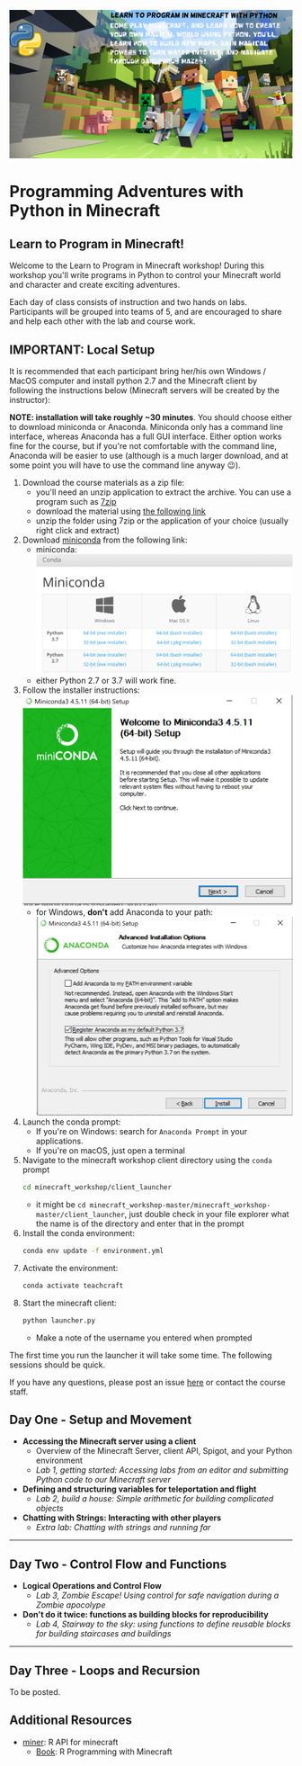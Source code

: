 ![](imgs/minecraft-py-course.png)

Programming Adventures with Python in Minecraft
=================================================

## Learn to Program in Minecraft!

Welcome to the Learn to Program in Minecraft workshop! During this workshop you'll write programs in Python to control your Minecraft world and character and create exciting adventures. 

Each day of class consists of instruction and two hands on labs. Participants will be grouped into teams of 5, and are encouraged to share and help each other with the lab and course work. 

## IMPORTANT: Local Setup

It is recommended that each participant bring her/his own Windows / MacOS computer and install python 2.7 and the Minecraft client by following the instructions below (Minecraft servers will be created by the instructor):

**NOTE: installation will take roughly ~30 minutes**. You should choose either to download miniconda or Anaconda. Miniconda only has a command line interface, whereas Anaconda has a full GUI interface. Either option works fine for the course, but if you're not comfortable with the command line, Anaconda will be easier to use (although is a much larger download, and at some point you will have to use the command line anyway :wink:).

1. Download the course materials as a zip file:
    - you'll need an unzip application to extract the archive. You can use a program such as [7zip](https://www.7-zip.org/download.html)
    - download the material using [the following link](https://github.com/akzaidi/minecraft_workshop/archive/master.zip)
    - unzip the folder using 7zip or the application of your choice (usually right click and extract)
2. Download [miniconda](https://conda.io/miniconda.html) from the following link:
    * miniconda: ![](imgs/1-conda-download.PNG)
    * either Python 2.7 or 3.7 will work fine.
3. Follow the installer instructions:
    ![](imgs/2-installer.PNG)
    * for Windows, **don't** add Anaconda to your path:
    ![](imgs/3-prompt-path.PNG)
4. Launch the conda prompt: 
    - If you're on Windows: search for `Anaconda Prompt` in your applications.
    - If you're on macOS, just open a terminal
5. Navigate to the minecraft workshop client directory using the `conda` prompt
    ```bash
    cd minecraft_workshop/client_launcher
    ```
    - it might be `cd minecraft_workshop-master/minecraft_workshop-master/client_launcher`, just double check in your file explorer what the name is of the directory and enter that in the prompt
6. Install the conda environment:
    ```bash
    conda env update -f environment.yml
    ```
7. Activate the environment:
    ```bash
    conda activate teachcraft
    ```
8. Start the minecraft client:
    ```bash
    python launcher.py
    ```
    * Make a note of the username you entered when prompted

The first time you run the launcher it will take some time. The following sessions should be quick.

If you have any questions, please post an issue [here](https://github.com/akzaidi/minecraft_workshop/issues) or contact the course staff.

## Day One - Setup and Movement

* **Accessing the Minecraft server using a client**
    - Overview of the Minecraft Server, client API, Spigot, and your Python environment
    - _Lab 1, getting started: Accessing labs from an editor and submitting Python code to our Minecraft server_
* **Defining and structuring variables for teleportation and flight** 
    - _Lab 2, build a house: Simple arithmetic for building complicated objects_
* **Chatting with Strings: Interacting with other players**
    - _Extra lab: Chatting with strings and running far_


****

## Day Two - Control Flow and Functions

* **Logical Operations and Control Flow**
    - _Lab 3, Zombie Escape! Using control for safe navigation during a Zombie apocolype_
* **Don't do it twice: functions as building blocks for reproducibility**
    - _Lab 4, Stairway to the sky: using functions to define reusable blocks for building staircases and buildings_

****

## Day Three - Loops and Recursion

To be posted.

## Additional Resources

- [miner](https://github.com/ropenscilabs/miner): R API for minecraft
    * [Book](https://github.com/ropenscilabs/miner): R Programming with Minecraft